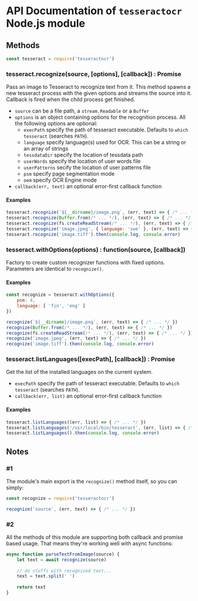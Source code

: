 # API Documentation of `tesseractocr` Node.js module

## Methods

```js
const tesseract = require('tesseractocr')
```

### tesseract.recognize(source, [options], [callback]) : Promise

Pass an image to Tesseract to recognize text from it.
This method spawns a new tesseract process with the given options and streams the source into it. 
Callback is fired when the child process get finished.

* `source` can be a file path, a `stream.Readable` or a `Buffer`
* `options` is an object containing options for the recognition process. All the following options are optional:
    * `execPath` specify the path of tesseract executable. Defaults to `which tesseract` (searches `PATH`).
    * `language` specify language(s) used for OCR. This can be a string or an array of strings
    * `tessdataDir` specify the location of tessdata path
    * `userWords` specify the location of user words file
    * `userPatterns` secify the location of user patterns file
    * `psm` specify page segmentation mode
    * `oem` specify OCR Engine mode
* `callback(err, text)` an optional error-first callback function

#### Examples

```js
tesseract.recognize(`${__dirname}/image.png`, (err, text) => { /* ... */ })
tesseract.recognize(Buffer.from(/* ... */), (err, text) => { /* ... */ })
tesseract.recognize(fs.createReadStream(/* ... */), (err, text) => { /* ... */ })
tesseract.recognize('image.jpeg', { language: 'swe' }, (err, text) => { /* ... */ })
tesseract.recognize('image.tiff').then(console.log, console.error)
```

### tesseract.withOptions(options) : function(source, [callback])

Factory to create custom recognizer functions with fixed options.
Parameters are identical to `recognize()`.

#### Examples

```js
const recognize = tesseract.withOptions({
    psm: 4,
    language: [ 'fin', 'eng' ]
})

recognize(`${__dirname}/image.png`, (err, text) => { /* ... */ })
recognize(Buffer.from(/* ... */), (err, text) => { /* ... */ })
recognize(fs.createReadStream(/* ... */), (err, text) => { /* ... */ })
recognize('image.jpeg', (err, text) => { /* ... */ })
recognize('image.tiff').then(console.log, console.error)
``` 

### tesseract.listLanguages([execPath], [callback]) : Promise

Get the list of the installed languages on the current system.

* `execPath` specify the path of tesseract executable. Defaults to `which tesseract` (searches `PATH`).
* `callback(err, list)` an optional error-first callback function

#### Examples

```js
tesseract.listLanguages((err, list) => { /* ... */ })
tesseract.listLanguages('/usr/local/bin/tesseract', (err, list) => { /* ... */ })
tesseract.listLanguages().then(console.log, console.error)
```

## Notes

### #1

The module's main export is the `recognize()` method itself, so you can simply:

```js
const recognize = require('tesseractocr') 

recognize('source', (err, text) => { /* ... */ })
```

### #2

All the methods of this module are supporting both callback and promise based usage.
That means they're working well with async functions:

```js
async function parseTextFromImage(source) {
    let text = await recognize(source)
    
    // do stuffs with recognized text...
    text = text.split(' ')
    
    return text
}
```  
